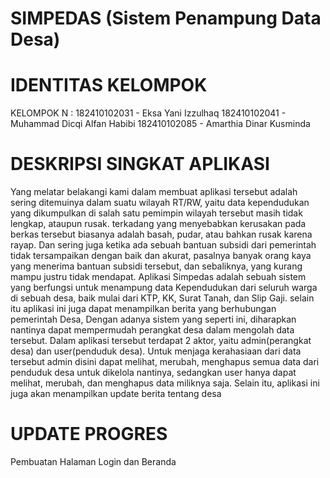 # SIMPEDAS (Sistem Penampung Data Desa)
# IDENTITAS KELOMPOK
KELOMPOK N :
182410102031 - Eksa Yani Izzulhaq
182410102041 - Muhammad Dicqi Alfan Habibi
182410102085 - Amarthia Dinar Kusminda

# DESKRIPSI SINGKAT APLIKASI
  Yang melatar belakangi kami dalam membuat aplikasi tersebut adalah sering ditemuinya dalam suatu wilayah RT/RW, yaitu data kependudukan yang dikumpulkan di salah satu pemimpin wilayah tersebut masih tidak lengkap, ataupun rusak. terkadang yang menyebabkan kerusakan pada berkas tersebut biasanya adalah basah, pudar, atau bahkan rusak karena rayap. Dan sering juga ketika ada sebuah bantuan subsidi dari pemerintah tidak tersampaikan dengan baik dan akurat, pasalnya banyak orang kaya yang menerima bantuan subsidi tersebut, dan sebaliknya, yang kurang mampu justru tidak mendapat.
  Aplikasi Simpedas adalah sebuah sistem yang berfungsi untuk menampung data Kependudukan dari seluruh warga di sebuah desa, baik mulai dari KTP, KK, Surat Tanah, dan Slip Gaji. selain itu aplikasi ini juga dapat menampilkan berita yang berhubungan pemerintah Desa, Dengan adanya sistem yang seperti ini, diharapkan nantinya dapat mempermudah perangkat desa dalam mengolah data tersebut. Dalam aplikasi tersebut terdapat 2 aktor, yaitu admin(perangkat desa) dan user(penduduk desa). Untuk menjaga kerahasiaan dari data tersebut admin disini dapat melihat, merubah, menghapus semua data dari penduduk desa untuk dikelola nantinya, sedangkan user hanya dapat melihat, merubah, dan menghapus data miliknya saja. Selain itu, aplikasi ini juga akan menampilkan update berita tentang desa
  
  # UPDATE PROGRES
  Pembuatan Halaman Login dan Beranda
